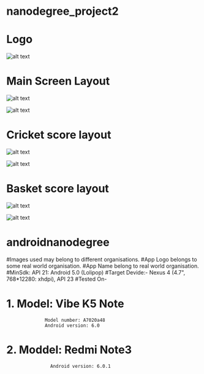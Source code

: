 # nanodegree_project2
# Logo 
![alt text](screenshot/scorelogo.png "Description goes here")

# Main Screen Layout
![alt text](screenshot/mainscreen_p.jpeg "Description goes here")

![alt text](screenshot/mainscreen.jpeg "Description goes here")

# Cricket score layout
![alt text](screenshot/cricket.PNG "Description goes here")

![alt text](screenshot/cricket_p.jpeg "Description goes here")

# Basket score layout
![alt text](screenshot/basket.PNG "Description goes here")

![alt text](screenshot/basketball.jpeg "Description goes here")



# androidnanodegree
#Images used may belong to different organisations.
#App Logo belongs to some real world organisation.
#App Name belong to real world organisation.
#MinSdk: API 21: Android 5.0 (Lolipop)
#Target Devide:- Nexus 4 (4.7", 768*12280: xhdpi), API 23
#Tested On-
#         1. Model: Vibe K5 Note
                  Model number: A7020a48
                  Android version: 6.0
          
#          2. Moddel: Redmi Note3 
                    Android version: 6.0.1
